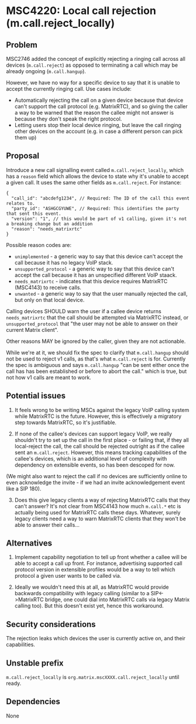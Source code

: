 # MSC4220: Local call rejection (m.call.reject_locally)

## Problem

MSC2746 added the concept of explicitly rejecting a ringing call across all devices (`m.call.reject`) as opposed to
terminating a call which may be already ongoing (`m.call.hangup`).

However, we have no way for a specific device to say that it is unable to accept the currently ringing call.
Use cases include:

 * Automatically rejecting the call on a given device because that device can't support the call protocol (e.g. MatrixRTC),
   and so giving the caller a way to be warned that the reason the callee might not answer is because they don't speak
   the right protocol.
 * Letting users stop their local device ringing, but leave the call ringing other devices on the account (e.g. in case
   a different person can pick them up)

## Proposal

Introduce a new call signalling event called `m.call.reject_locally`, which has a `reason` field which allows the device
to state why it's unable to accept a given call.  It uses the same other fields as `m.call.reject`. For instance:

```json5
{
  "call_id": "abcdefg1234", // Required: The ID of the call this event relates to.
  "party_id": "ASHGCGYUWE", // Required: This identifies the party that sent this event.
  "version": "1", // this would be part of v1 calling, given it's not a breaking change but an addition
  "reason": "needs_matrixrtc"
}
```

Possible reason codes are:

 * `unimplemented` - a generic way to say that this device can't accept the call because it has no legacy VoIP stack.
 * `unsupported_protocol` - a generic way to say that this device can't accept the call because it has an unspecified different VoIP staack.
 * `needs_matrixrtc` - indicates that this device requires MatrixRTC (MSC4143) to receive calls.
 * `unwanted` - a generic way to say that the user manually rejected the call, but only on that local device.

Calling devices SHOULD warn the user if a callee device returns `needs_matrixrtc` that the call should be attempted via
MatrixRTC instead, or `unsupported_protocol` that "the user may not be able to answer on their current Matrix client".

Other reasons MAY be ignored by the caller, given they are not actionable.

While we're at it, we should fix the spec to clarify that `m.call.hangup` should not be used to reject v1 calls, as
that's what `m.call.reject` is for.  Currently the spec is ambiguous and says `m.call.hangup` "can be sent either once
the call has has been established or before to abort the call." which is true, but not how v1 calls are meant to work.

## Potential issues

1. It feels wrong to be writing MSCs against the legacy VoIP calling system while MatrixRTC is the future.  However, this
is effectively a migratory step towards MatrixRTC, so it's justifiable.

2. If none of the callee's devices can support legacy VoIP, we really shouldn't try to set up the call in the first place -
or failing that, if they all local-reject the call, the call should be rejected outright as if the callee sent an
`m.call.reject`.  However, this means tracking capabilities of the callee's devices, which is an additional level of
complexity with dependency on extensible events, so has been descoped for now.

(We might also want to reject the call if no devices are sufficiently online to even acknowledge the invite - if we had an
invite acknowledgement event like a SIP 180).

3. Does this give legacy clients a way of rejecting MatrixRTC calls that they can't answer?  It's not clear from MSC4143 how
much `m.call.*` etc is actually being used for MatrixRTC calls these days.  Whatever, surely legacy clients need a way
to warn MatrixRTC clients that they won't be able to answer their calls...

## Alternatives

1. Implement capability negotiation to tell up front whether a callee will be able to accept a call up front. For
instance, advertising supported call protocol version in extensible profiles would be a way to tell which protocol a
given user wants to be called via.

2. Ideally we wouldn't need this at all, as MatrixRTC would provide backwards compatibility with legacy calling
(similar to a SIP<->MatrixRTC bridge, one could dial into MatrixRTC calls via legacy Matrix calling too).  But this
doesn't exist yet, hence this workaround.

## Security considerations

The rejection leaks which devices the user is currently active on, and their capabilities.

## Unstable prefix

`m.call.reject_locally` is `org.matrix.mscXXXX.call.reject_locally` until ready.

## Dependencies

None

